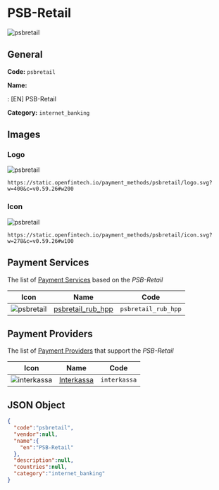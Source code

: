 
# PSB-Retail 
![psbretail](https://static.openfintech.io/payment_methods/psbretail/logo.svg?w=400&c=v0.59.26#w200)  

## General 
**Code:** `psbretail` 
 
**Name:** 
 
:	[EN] PSB-Retail 
 
**Category:** `internet_banking` 
 

## Images 

### Logo 
![psbretail](https://static.openfintech.io/payment_methods/psbretail/logo.svg?w=400&c=v0.59.26#w200)  

```
https://static.openfintech.io/payment_methods/psbretail/logo.svg?w=400&c=v0.59.26#w200
```  

### Icon 
![psbretail](https://static.openfintech.io/payment_methods/psbretail/icon.svg?w=278&c=v0.59.26#w100)  

```
https://static.openfintech.io/payment_methods/psbretail/icon.svg?w=278&c=v0.59.26#w100
```  

## Payment Services 
 
The list of [Payment Services](/payment-services/) based on the _PSB-Retail_ 

|Icon|Name|Code| 
|:---:|:---:|:---:| 
|![psbretail](https://static.openfintech.io/payment_methods/psbretail/icon.svg?w=278&c=v0.59.26#w100) |[psbretail_rub_hpp](/payment-services/psbretail_rub_hpp/)|`psbretail_rub_hpp`| 
 

## Payment Providers 
 
The list of [Payment Providers](/payment-providers/) that support the _PSB-Retail_ 

|Icon|Name|Code| 
|:---:|:---:|:---:| 
|![interkassa](https://static.openfintech.io/payment_providers/interkassa/icon.svg?w=278&c=v0.59.26#w100) |[Interkassa](/payment-providers/interkassa/)|`interkassa`| 
 

## JSON Object 

```json
{
  "code":"psbretail",
  "vendor":null,
  "name":{
    "en":"PSB-Retail"
  },
  "description":null,
  "countries":null,
  "category":"internet_banking"
}
```  
